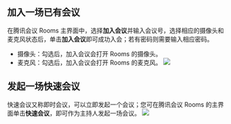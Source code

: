 
## 加入一场已有会议
在腾讯会议 Rooms 主界面中，选择**加入会议**并输入会议号，选择相应的摄像头和麦克风状态后，单击**加入会议**即可成功入会；若有密码则需要输入相应密码。
- 摄像头：勾选后，加入会议会打开 Rooms 的摄像头。
- 麦克风：勾选后，加入会议会打开 Rooms 的麦克风。
![](https://main.qcloudimg.com/raw/7c269e67ce44cf13bde06b279ec95ae9.png)


## 发起一场快速会议
快速会议又称即时会议，可以立即发起一个会议；您可在腾讯会议 Rooms 的主界面单击**快速会议**，即可作为主持人发起一场会议。
![](https://main.qcloudimg.com/raw/2062a5ee0842f47fb4a4d509682cc48b.png)
